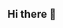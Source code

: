 ## Hi there 👋

<!--
**Virgil-De/Virgil-DE** is a ✨ _special_ ✨ repository because its `README.md` (this file) appears on your GitHub profile.

# Bonjour, Je m'appelle Virgil,
Actuellement étudiant en BTS SIO, je m'oriente principalement vers l'option SISR, qui propose une formations dans les métiers de types "Ops".
A savoir, l'administration de système, la mise en place et la maintenance de réseaux et de matériels informatiques. Mais également la sécurité de celui ci et des données des utilisateurs. 
Ce pourquoi je recherche à pousser ma formation dans la cybersécurité.

Ici vous pouvez trouvez tous les projets réaliser ou en cours,

##🔭 Actuellement, mon projet principale est le portfolio de BTS 
  -status-Maquette


##🌱 Je suis actuellement en train d'apprendre la structure et les possibilitées qu'offres la connaissances des réseaux, les fonctionnalités des différents systèmes informatiques
     ainsi que la certification CISCO CyberOps Asociate.
     



##📫 Vous pouvez me joindre via mon profil linkedin (lien en bio) ou ci dessous :
      https://www.linkedin.com/in/virgil-desorges/ 
      Mais également, par mail : virgil.desorges@gmail.com

##Compétences Principales:


#Mes projets en cours :

### [Bases CSS]
"lien github"
Apprendre les bases du langage CSS, les différentes balises et les règles à respecter.
Compétence => Organisation, code, design 


MAJ le 30/09/25 à 15h34

